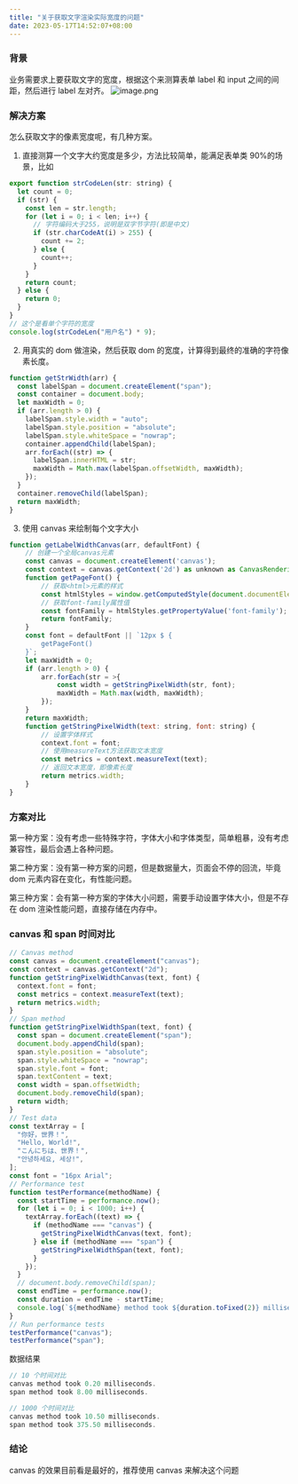 ```yaml
---
title: "关于获取文字渲染实际宽度的问题"
date: 2023-05-17T14:52:07+08:00
---
```


### 背景

业务需要求上要获取文字的宽度，根据这个来测算表单 label 和 input 之间的间距，然后进行 label 左对齐。 ![image.png](https://p9-juejin.byteimg.com/tos-cn-i-k3u1fbpfcp/dada96cbd9de47d29cae5ccafefd3e6a~tplv-k3u1fbpfcp-zoom-in-crop-mark:1512:0:0:0.awebp?)

### 解决方案

怎么获取文字的像素宽度呢，有几种方案。

1. 直接测算一个文字大约宽度是多少，方法比较简单，能满足表单类 90%的场景，比如

```js
export function strCodeLen(str: string) {
  let count = 0;
  if (str) {
    const len = str.length;
    for (let i = 0; i < len; i++) {
      // 字符编码大于255，说明是双字节字符(即是中文)
      if (str.charCodeAt(i) > 255) {
        count += 2;
      } else {
        count++;
      }
    }
    return count;
  } else {
    return 0;
  }
}
// 这个是看单个字符的宽度
console.log(strCodeLen("用户名") * 9);
```

2. 用真实的 dom 做渲染，然后获取 dom 的宽度，计算得到最终的准确的字符像素长度。

```js
function getStrWidth(arr) {
  const labelSpan = document.createElement("span");
  const container = document.body;
  let maxWidth = 0;
  if (arr.length > 0) {
    labelSpan.style.width = "auto";
    labelSpan.style.position = "absolute";
    labelSpan.style.whiteSpace = "nowrap";
    container.appendChild(labelSpan);
    arr.forEach((str) => {
      labelSpan.innerHTML = str;
      maxWidth = Math.max(labelSpan.offsetWidth, maxWidth);
    });
  }
  container.removeChild(labelSpan);
  return maxWidth;
}
```

3. 使用 canvas 来绘制每个文字大小

```js
function getLabelWidthCanvas(arr, defaultFont) {
    // 创建一个全局canvas元素
    const canvas = document.createElement('canvas');
    const context = canvas.getContext('2d') as unknown as CanvasRenderingContext2D;
    function getPageFont() {
        // 获取<html>元素的样式
        const htmlStyles = window.getComputedStyle(document.documentElement);
        // 获取font-family属性值
        const fontFamily = htmlStyles.getPropertyValue('font-family');
        return fontFamily;
    }
    const font = defaultFont || `12px $ {
        getPageFont()
    }`;
    let maxWidth = 0;
    if (arr.length > 0) {
        arr.forEach(str = >{
            const width = getStringPixelWidth(str, font);
            maxWidth = Math.max(width, maxWidth);
        });
    }
    return maxWidth;
    function getStringPixelWidth(text: string, font: string) {
        // 设置字体样式
        context.font = font;
        // 使用measureText方法获取文本宽度
        const metrics = context.measureText(text);
        // 返回文本宽度，即像素长度
        return metrics.width;
    }
}
```

### 方案对比

第一种方案：没有考虑一些特殊字符，字体大小和字体类型，简单粗暴，没有考虑兼容性，最后会遇上各种问题。

第二种方案：没有第一种方案的问题，但是数据量大，页面会不停的回流，毕竟 dom 元素内容在变化，有性能问题。

第三种方案：会有第一种方案的字体大小问题，需要手动设置字体大小，但是不存在 dom 渲染性能问题，直接存储在内存中。

### canvas 和 span 时间对比

```js
// Canvas method
const canvas = document.createElement("canvas");
const context = canvas.getContext("2d");
function getStringPixelWidthCanvas(text, font) {
  context.font = font;
  const metrics = context.measureText(text);
  return metrics.width;
}
// Span method
function getStringPixelWidthSpan(text, font) {
  const span = document.createElement("span");
  document.body.appendChild(span);
  span.style.position = "absolute";
  span.style.whiteSpace = "nowrap";
  span.style.font = font;
  span.textContent = text;
  const width = span.offsetWidth;
  document.body.removeChild(span);
  return width;
}
// Test data
const textArray = [
  "你好，世界！",
  "Hello, World!",
  "こんにちは、世界！",
  "안녕하세요, 세상!",
];
const font = "16px Arial";
// Performance test
function testPerformance(methodName) {
  const startTime = performance.now();
  for (let i = 0; i < 1000; i++) {
    textArray.forEach((text) => {
      if (methodName === "canvas") {
        getStringPixelWidthCanvas(text, font);
      } else if (methodName === "span") {
        getStringPixelWidthSpan(text, font);
      }
    });
  }
  // document.body.removeChild(span);
  const endTime = performance.now();
  const duration = endTime - startTime;
  console.log(`${methodName} method took ${duration.toFixed(2)} milliseconds.`);
}
// Run performance tests
testPerformance("canvas");
testPerformance("span");
```

数据结果

```js
// 10 个时间对比
canvas method took 0.20 milliseconds.
span method took 8.00 milliseconds.

// 1000 个时间对比
canvas method took 10.50 milliseconds.
span method took 375.50 milliseconds.
```

### 结论

canvas 的效果目前看是最好的，推荐使用 canvas 来解决这个问题
